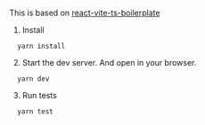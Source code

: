 This is based on [react-vite-ts-boilerplate](https://github.com/choisohyun/react-vite-ts-boilerplate)
1. Install

```
  yarn install
```

2. Start the dev server. And open in your browser.

```
  yarn dev
```

3. Run tests

```
  yarn test
```